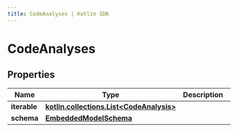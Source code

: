 ```yaml
---
title: CodeAnalyses | Kotlin SDK
---
```



# CodeAnalyses

## Properties
Name | Type | Description | Notes
------------ | ------------- | ------------- | -------------
**iterable** | [**kotlin.collections.List&lt;CodeAnalysis&gt;**](CodeAnalysis) |  | 
**schema** | [**EmbeddedModelSchema**](EmbeddedModelSchema) |  |  [optional]



